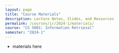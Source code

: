 ```yaml
---
layout: page
title: "Course Materials"
description: Lecture Notes, Slides, and Resources
permalink: /courses/ir/2024-1/materials/
course: "CS 5001: Information Retrieval"
semester: "2024-1"
---
```


- materials here
